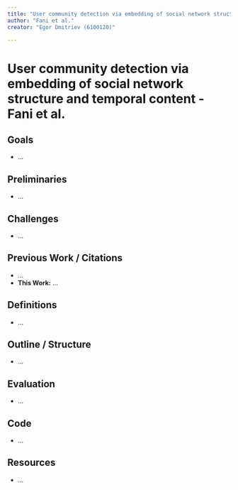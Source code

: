 ```yaml
---
title: "User community detection via embedding of social network structure and temporal content"
author: "Fani et al."
creator: "Egor Dmitriev (6100120)"

---
```


# User community detection via embedding of social network structure and temporal content - Fani et al. 



## Goals

- ...

## Preliminaries

- ...

## Challenges

- ...

## Previous Work / Citations

- ...
- **This Work:** ...

## Definitions

* …

## Outline / Structure

- ...

## Evaluation

- ...

## Code

- ...

## Resources

- ...
